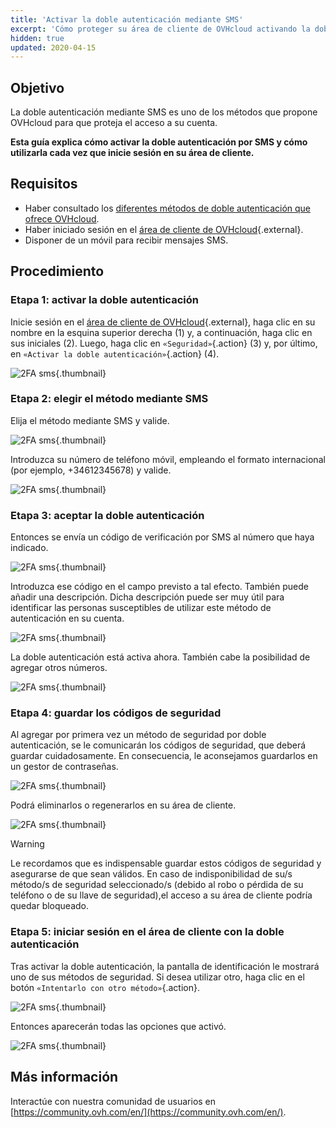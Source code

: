 ```yaml
---
title: 'Activar la doble autenticación mediante SMS'
excerpt: 'Cómo proteger su área de cliente de OVHcloud activando la doble autenticación mediante SMS'
hidden: true
updated: 2020-04-15
---
```



## Objetivo

La doble autenticación mediante SMS es uno de los métodos que propone OVHcloud para que proteja el acceso a su cuenta.

**Esta guía explica cómo activar la doble autenticación por SMS y cómo utilizarla cada vez que inicie sesión en su área de cliente.**

## Requisitos

- Haber consultado los [diferentes métodos de doble autenticación que ofrece OVHcloud](/pages/account_and_service_management/account_information/secure-ovhcloud-account-with-2fa).
- Haber iniciado sesión en el [área de cliente de OVHcloud](https://www.ovh.com/auth/?action=gotomanager&from=https://www.ovh.es/&ovhSubsidiary=es){.external}.
- Disponer de un móvil para recibir mensajes SMS.

## Procedimiento

### Etapa 1: activar la doble autenticación

Inicie sesión en el [área de cliente de OVHcloud](https://www.ovh.com/auth/?action=gotomanager&from=https://www.ovh.es/&ovhSubsidiary=es){.external}, haga clic en su nombre en la esquina superior derecha (1) y, a continuación, haga clic en sus iniciales (2). Luego, haga clic en `«Seguridad»`{.action} (3) y, por último, en `«Activar la doble autenticación»`{.action} (4).

![2FA sms](images/hub2FA.png){.thumbnail}


### Etapa 2: elegir el método mediante SMS

Elija el método mediante SMS y valide.

![2FA sms](images/2fasms1edit.png){.thumbnail}

Introduzca su número de teléfono móvil, empleando el formato internacional (por ejemplo, +34612345678) y valide.

![2FA sms](images/2fasms2.png){.thumbnail}


### Etapa 3: aceptar la doble autenticación

Entonces se envía un código de verificación por SMS al número que haya indicado.

![2FA sms](images/2fasms3edit.png){.thumbnail}

Introduzca ese código en el campo previsto a tal efecto. También puede añadir una descripción. Dicha descripción puede ser muy útil para identificar las personas susceptibles de utilizar este método de autenticación en su cuenta.

![2FA sms](images/2fasms4edit.png){.thumbnail}

La doble autenticación está activa ahora. También cabe la posibilidad de agregar otros números.

![2FA sms](images/2fasms5.png){.thumbnail}

### Etapa 4: guardar los códigos de seguridad

Al agregar por primera vez un método de seguridad por doble autenticación, se le comunicarán los códigos de seguridad, que deberá guardar cuidadosamente. En consecuencia, le aconsejamos guardarlos en un gestor de contraseñas. 

![2FA sms](images/2facodes.png){.thumbnail}

Podrá eliminarlos o regenerarlos en su área de cliente.

![2FA sms](images/2facodesaction.png){.thumbnail}

> [!warning]
>
> Le recordamos que es indispensable guardar estos códigos de seguridad y asegurarse de que sean válidos. En caso de indisponibilidad de su/s método/s de seguridad seleccionado/s (debido al robo o pérdida de su teléfono o de su llave de seguridad),el acceso a su área de cliente podría quedar bloqueado.
>  


### Etapa 5: iniciar sesión en el área de cliente con la doble autenticación

Tras activar la doble autenticación, la pantalla de identificación le mostrará uno de sus métodos de seguridad. Si desea utilizar otro, haga clic en el botón `«Intentarlo con otro método»`{.action}.

![2FA sms](images/2fasmsloginedit.png){.thumbnail}

Entonces aparecerán todas las opciones que activó.

![2FA sms](images/2faloginchoice.png){.thumbnail}


## Más información

Interactúe con nuestra comunidad de usuarios en [https://community.ovh.com/en/](https://community.ovh.com/en/).